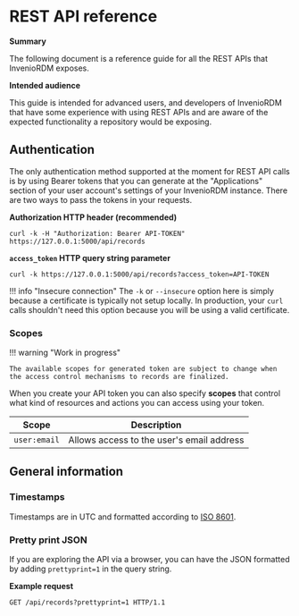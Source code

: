 # REST API reference

**Summary**

The following document is a reference guide for all the REST APIs that InvenioRDM exposes.

**Intended audience**

This guide is intended for advanced users, and developers of InvenioRDM that have some experience with using REST APIs and are aware of the expected functionality a repository would be exposing.

## Authentication

The only authentication method supported at the moment for REST API calls is by using Bearer tokens that you can generate at the "Applications" section of your user account's settings of your InvenioRDM instance. There are two ways to pass the tokens in your requests.

**Authorization HTTP header (recommended)**

```shell
curl -k -H "Authorization: Bearer API-TOKEN" https://127.0.0.1:5000/api/records
```

**`access_token` HTTP query string parameter**

```shell
curl -k https://127.0.0.1:5000/api/records?access_token=API-TOKEN
```

!!! info "Insecure connection"
    The `-k` or `--insecure` option here is simply because a certificate is typically not setup locally. In production,
    your `curl` calls shouldn't need this option because you will be using a valid certificate.

### Scopes

!!! warning "Work in progress"

    The available scopes for generated token are subject to change when the access control mechanisms to records are finalized.

When you create your API token you can also specify **scopes** that control what kind of resources and actions you can access using your token.

| Scope        | Description                               |
| ------------ | ----------------------------------------- |
| `user:email` | Allows access to the user's email address |

## General information

### Timestamps

Timestamps are in UTC and formatted according to [ISO 8601](https://en.wikipedia.org/wiki/ISO_8601).

### Pretty print JSON

If you are exploring the API via a browser, you can have the JSON formatted by
adding ``prettyprint=1`` in the query string.

**Example request**

```http
GET /api/records?prettyprint=1 HTTP/1.1
```
